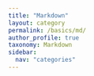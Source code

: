 ```yaml
---
title: "Markdown"
layout: category
permalink: /basics/md/
author_profile: true
taxonomy: Markdown
sidebar:
  nav: "categories"
---
```

